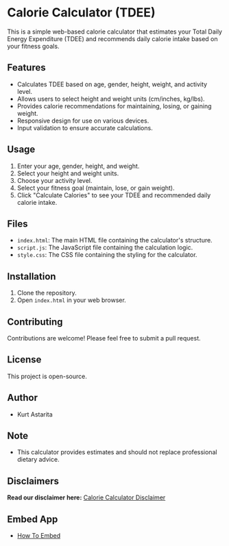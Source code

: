 # Calorie Calculator (TDEE)

This is a simple web-based calorie calculator that estimates your Total Daily Energy Expenditure (TDEE) and recommends daily calorie intake based on your fitness goals.

## Features

-   Calculates TDEE based on age, gender, height, weight, and activity level.
-   Allows users to select height and weight units (cm/inches, kg/lbs).
-   Provides calorie recommendations for maintaining, losing, or gaining weight.
-   Responsive design for use on various devices.
-   Input validation to ensure accurate calculations.

## Usage

1.  Enter your age, gender, height, and weight.
2.  Select your height and weight units.
3.  Choose your activity level.
4.  Select your fitness goal (maintain, lose, or gain weight).
5.  Click "Calculate Calories" to see your TDEE and recommended daily calorie intake.

## Files

-   `index.html`: The main HTML file containing the calculator's structure.
-   `script.js`: The JavaScript file containing the calculation logic.
-   `style.css`: The CSS file containing the styling for the calculator.

## Installation

1.  Clone the repository.
2.  Open `index.html` in your web browser.

## Contributing

Contributions are welcome! Please feel free to submit a pull request.

## License

This project is open-source.

## Author

* Kurt Astarita

## Note

-   This calculator provides estimates and should not replace professional dietary advice.

## Disclaimers

**Read our disclaimer here:** [Calorie Calculator Disclaimer](/DISCLAIMER.md)

## Embed App

* [How To Embed](https://post40gains.blogspot.com/p/how-to-embed-our-apps.html)

